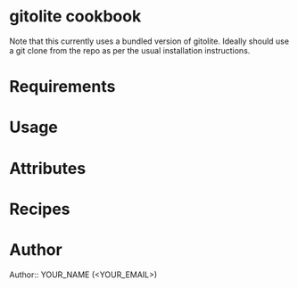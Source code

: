# gitolite cookbook

Note that this currently uses a bundled version of gitolite. Ideally should use a git clone from the repo as per the usual installation instructions.

# Requirements

# Usage

# Attributes

# Recipes

# Author

Author:: YOUR_NAME (<YOUR_EMAIL>)
